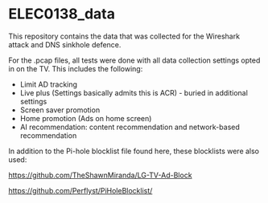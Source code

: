 # ELEC0138_data

This repository contains the data that was collected for the Wireshark attack and DNS sinkhole defence.

For the .pcap files, all tests were done with all data collection settings opted in on the TV. This includes the following:
- Limit AD tracking
- Live plus (Settings basically admits this is ACR) - buried in additional settings
- Screen saver promotion
- Home promotion (Ads on home screen)
- AI recommendation: content recommendation and network-based recommendation

In addition to the Pi-hole blocklist file found here, these blocklists were also used: 

https://github.com/TheShawnMiranda/LG-TV-Ad-Block

https://github.com/Perflyst/PiHoleBlocklist/
